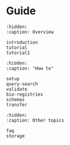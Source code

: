 # Guide

```{toctree}
:hidden:
:caption: Overview

introduction
tutorial
tutorial1
```

```{toctree}
:hidden:
:caption: "How to"

setup
query-search
validate
bio-registries
schemas
transfer
```

```{toctree}
:hidden:
:caption: Other topics

faq
storage
```
